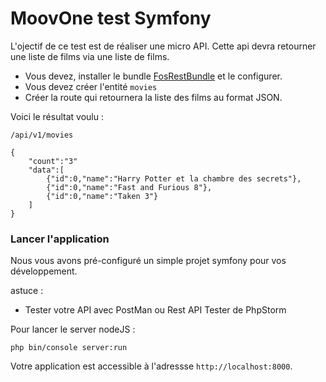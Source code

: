 # MoovOne test Symfony

L'ojectif de ce test est de réaliser une micro API.
Cette api devra retourner une liste de films via une liste de films.
- Vous devez, installer le bundle [FosRestBundle](http://symfony.com/doc/current/bundles/FOSRestBundle/index.html) et le configurer.
- Vous devez créer l'entité `movies`
- Créer la route qui retournera la liste des films au format JSON.

Voici le résultat voulu : 

`/api/v1/movies`

```
{
    "count":"3"
    "data":[
        {"id":0,"name":"Harry Potter et la chambre des secrets"},
        {"id":0,"name":"Fast and Furious 8"},
        {"id":0,"name":"Taken 3"}        
    ]
}
```


### Lancer l'application

Nous vous avons pré-configuré un simple projet symfony pour vos développement.

astuce : 

- Tester votre API avec PostMan ou Rest API Tester de PhpStorm

Pour lancer le server nodeJS : 

```
php bin/console server:run
```

Votre application est accessible à l'adressse `http://localhost:8000`.

